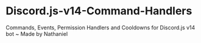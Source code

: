 # Discord.js-v14-Command-Handlers
Commands, Events, Permission Handlers and Cooldowns for Discord.js v14 bot ~ Made by Nathaniel
